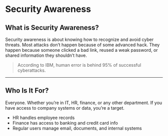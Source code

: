 # Security Awareness

## What is Security Awareness?
Security awareness is about knowing how to recognize and avoid cyber threats. Most attacks don’t happen because of some advanced hack. They happen because someone clicked a bad link, reused a weak password, or shared information they shouldn’t have.

> According to IBM, human error is behind 95% of successful cyberattacks.

---

## Who Is It For?
Everyone. Whether you’re in IT, HR, finance, or any other department. If you have access to company systems or data, you’re a target.

- HR handles employee records  
- Finance has access to banking and credit card info  
- Regular users manage email, documents, and internal systems  
